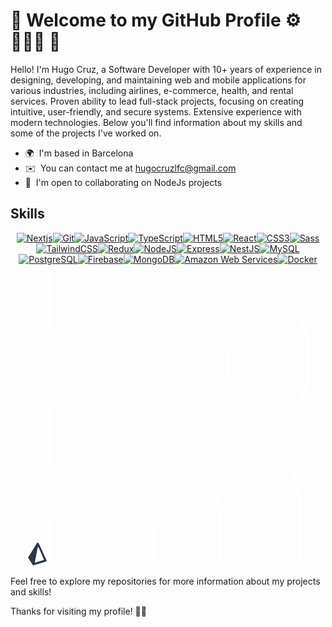 # 👋 Welcome to my GitHub Profile  ⚙️ 👨🏻‍💻 🚀 

Hello! I'm Hugo Cruz, a Software Developer with 10+ years of experience in designing, developing, and maintaining web and mobile
applications for various industries, including airlines, e-commerce, health, and rental services. Proven ability to
lead full-stack projects, focusing on creating intuitive, user-friendly, and secure systems. Extensive experience
with modern technologies. Below you'll find information about my skills and some of the projects I've worked on.

* 🌍  I'm based in Barcelona
* ✉️  You can contact me at [hugocruzlfc@gmail.com](mailto:hugocruzlfc@gmail.com)
* 🤝  I'm open to collaborating on NodeJs projects


## Skills

<p align="center">
<a href="https://nextjs.org/" target="_blank" rel="noreferrer"><img src="https://raw.githubusercontent.com/danielcranney/readme-generator/main/public/icons/skills/nextjs.svg" width="36" height="36" alt="Nextjs" /></a><a href="https://git-scm.com/" target="_blank" rel="noreferrer"><img src="https://raw.githubusercontent.com/danielcranney/readme-generator/main/public/icons/skills/git-colored.svg" width="36" height="36" alt="Git" /></a><a href="https://developer.mozilla.org/en-US/docs/Web/JavaScript" target="_blank" rel="noreferrer"><img src="https://raw.githubusercontent.com/danielcranney/readme-generator/main/public/icons/skills/javascript-colored.svg" width="36" height="36" alt="JavaScript" /></a><a href="https://www.typescriptlang.org/" target="_blank" rel="noreferrer"><img src="https://raw.githubusercontent.com/danielcranney/readme-generator/main/public/icons/skills/typescript-colored.svg" width="36" height="36" alt="TypeScript" /></a><a href="https://developer.mozilla.org/en-US/docs/Glossary/HTML5" target="_blank" rel="noreferrer"><img src="https://raw.githubusercontent.com/danielcranney/readme-generator/main/public/icons/skills/html5-colored.svg" width="36" height="36" alt="HTML5" /></a><a href="https://reactjs.org/" target="_blank" rel="noreferrer"><img src="https://raw.githubusercontent.com/danielcranney/readme-generator/main/public/icons/skills/react-colored.svg" width="36" height="36" alt="React" /></a><a href="https://www.w3.org/TR/CSS/#css" target="_blank" rel="noreferrer"><img src="https://raw.githubusercontent.com/danielcranney/readme-generator/main/public/icons/skills/css3-colored.svg" width="36" height="36" alt="CSS3" /></a><a href="https://sass-lang.com/" target="_blank" rel="noreferrer"><img src="https://raw.githubusercontent.com/danielcranney/readme-generator/main/public/icons/skills/sass-colored.svg" width="36" height="36" alt="Sass" /></a><a href="https://tailwindcss.com/" target="_blank" rel="noreferrer"><img src="https://raw.githubusercontent.com/danielcranney/readme-generator/main/public/icons/skills/tailwindcss-colored.svg" width="36" height="36" alt="TailwindCSS" /></a><a href="https://redux.js.org/" target="_blank" rel="noreferrer"><img src="https://raw.githubusercontent.com/danielcranney/readme-generator/main/public/icons/skills/redux-colored.svg" width="36" height="36" alt="Redux" /></a><a href="https://nodejs.org/en/" target="_blank" rel="noreferrer"><img src="https://raw.githubusercontent.com/danielcranney/readme-generator/main/public/icons/skills/nodejs-colored.svg" width="36" height="36" alt="NodeJS" /></a><a href="https://expressjs.com/" target="_blank" rel="noreferrer"><img src="https://raw.githubusercontent.com/danielcranney/readme-generator/main/public/icons/skills/express.svg" width="36" height="36" alt="Express" /></a><a href="https://docs.nestjs.com/" target="_blank" rel="noreferrer"><img src="https://raw.githubusercontent.com/danielcranney/readme-generator/main/public/icons/skills/nestjs-colored.svg" width="36" height="36" alt="NestJS" /></a><a href="https://www.mysql.com/" target="_blank" rel="noreferrer"><img src="https://raw.githubusercontent.com/danielcranney/readme-generator/main/public/icons/skills/mysql-colored.svg" width="36" height="36" alt="MySQL" /></a><a href="https://www.postgresql.org/" target="_blank" rel="noreferrer"><img src="https://raw.githubusercontent.com/danielcranney/readme-generator/main/public/icons/skills/postgresql-colored.svg" width="36" height="36" alt="PostgreSQL" /></a><a href="https://firebase.google.com/" target="_blank" rel="noreferrer"><img src="https://raw.githubusercontent.com/danielcranney/readme-generator/main/public/icons/skills/firebase-colored.svg" width="36" height="36" alt="Firebase" /></a><a href="https://www.mongodb.com/" target="_blank" rel="noreferrer"><img src="https://raw.githubusercontent.com/danielcranney/readme-generator/main/public/icons/skills/mongodb-colored.svg" width="36" height="36" alt="MongoDB" /></a><a href="https://aws.amazon.com" target="_blank" rel="noreferrer"><img src="https://raw.githubusercontent.com/danielcranney/readme-generator/main/public/icons/skills/aws-colored.svg" width="36" height="36" alt="Amazon Web Services" /></a><a href="https://www.docker.com/" target="_blank" rel="noreferrer"><img src="https://raw.githubusercontent.com/danielcranney/readme-generator/main/public/icons/skills/docker-colored.svg" width="36" height="36" alt="Docker" /></a><a href="https://www.prisma.io/" target="_blank" rel="noreferrer"><img src="https://github.com/devicons/devicon/blob/master/icons/prisma/prisma-original.svg" width="36" height="36" alt="Prisma" /></a><a href="https://remix.run/" target="_blank" rel="noreferrer"><svg width="419" height="481" viewBox="0 0 419 481" fill="none" xmlns="http://www.w3.org/2000/svg">
<g clip-path="url(#clip0_3_114)">
<path d="M398.94 368.613L398.939 368.595L398.937 368.577C396.275 340.813 387.691 319.677 373.403 304.234C361.056 290.888 344.585 281.94 324.372 276.566C378.234 265.272 417 220.587 417 154.42C417 107.703 401.596 69.4919 370.505 42.9971C339.461 16.5429 293.047 2 231.456 2H4H2V4V100.41V102.41H4H208.889C235.723 102.41 255.529 108.174 268.586 118.401C281.568 128.57 288.13 143.347 288.13 162.011C288.13 183.372 281.531 197.69 268.665 206.785C255.642 215.991 235.849 220.109 208.889 220.109H4H2V222.109V320.634V322.634H4H164.883H202.871C224.216 322.634 240.143 325.652 251.233 334.952C262.278 344.214 268.967 360.095 270.833 386.957L270.834 386.965L270.834 386.972C273.673 423.864 273.317 442.111 272.975 459.633L272.975 459.648L272.975 459.654C272.865 465.3 272.756 470.889 272.756 477V479H274.756H401.201H403.201V477C403.201 449.005 403.201 423.331 398.94 368.613Z" stroke="white" stroke-width="4"/>
<path d="M4 401.553H2V403.553V477V479H4H164.878H166.878V477V429.994C166.878 424.787 165.609 417.706 161.266 411.874C156.847 405.941 149.428 401.553 137.697 401.553H4Z" stroke="white" stroke-width="4"/>
</g>
<defs>
<clipPath id="clip0_3_114">
<rect width="419" height="481" fill="white"/>
</clipPath>
</defs>
</svg>
</a>
</p>


Feel free to explore my repositories for more information about my projects and skills!


Thanks for visiting my profile! 🙌🏻
